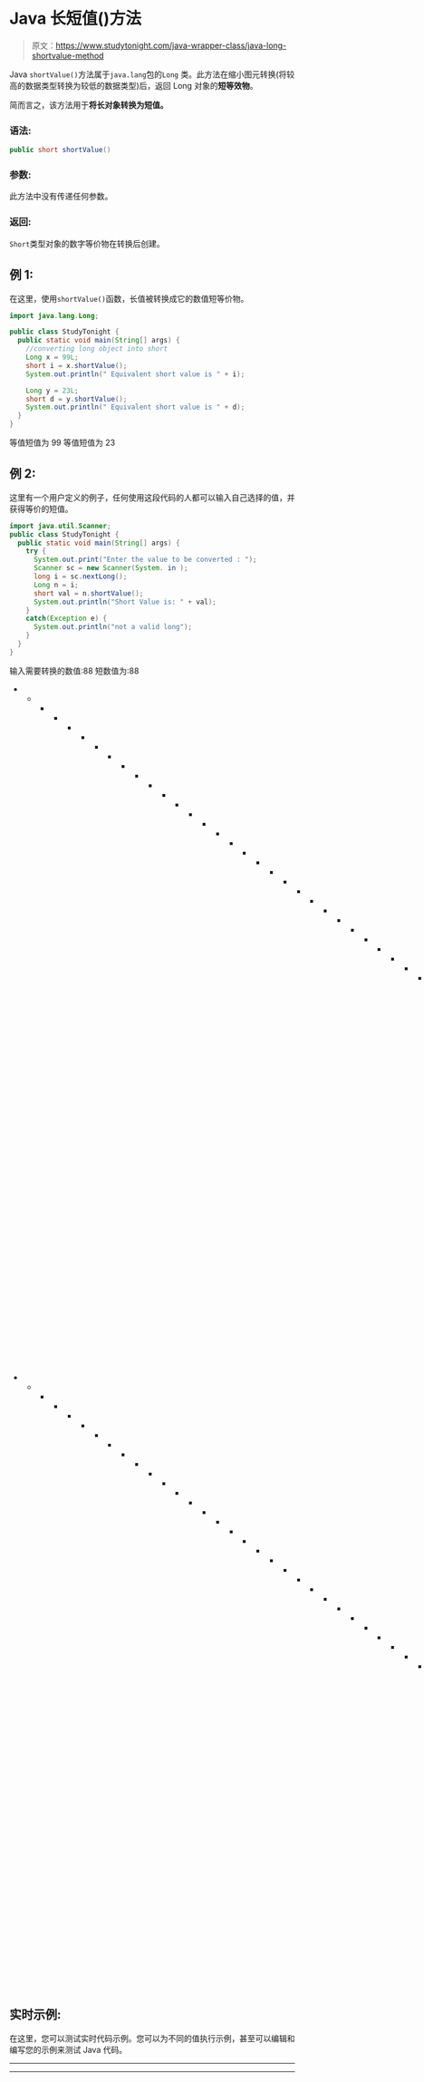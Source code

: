 # Java 长短值()方法

> 原文：<https://www.studytonight.com/java-wrapper-class/java-long-shortvalue-method>

Java `shortValue()`方法属于`java.lang`包的`Long` 类。此方法在缩小图元转换(将较高的数据类型转换为较低的数据类型)后，返回 Long 对象的**短等效物**。

简而言之，该方法用于**将长对象转换为短值。**

### 语法:

```java
public short shortValue() 
```

### 参数:

此方法中没有传递任何参数。

### 返回:

`Short`类型对象的数字等价物在转换后创建。

## 例 1:

在这里，使用`shortValue()`函数，长值被转换成它的数值短等价物。

```java
import java.lang.Long;

public class StudyTonight {
  public static void main(String[] args) {
    //converting long object into short
    Long x = 99L;
    short i = x.shortValue();
    System.out.println(" Equivalent short value is " + i);

    Long y = 23L;
    short d = y.shortValue();
    System.out.println(" Equivalent short value is " + d);
  }
}
```

等值短值为 99
等值短值为 23

## 例 2:

这里有一个用户定义的例子，任何使用这段代码的人都可以输入自己选择的值，并获得等价的短值。

```java
import java.util.Scanner;
public class StudyTonight {
  public static void main(String[] args) {
    try {
      System.out.print("Enter the value to be converted : ");
      Scanner sc = new Scanner(System. in );
      long i = sc.nextLong();
      Long n = i;
      short val = n.shortValue();
      System.out.println("Short Value is: " + val);
    }
    catch(Exception e) {
      System.out.println("not a valid long");
    }
  }
}
```

输入需要转换的数值:88
短数值为:88
* * * * * * * * * * * * * * * * * * * * * * * * * * * * * * * * * * * * * * * * * * * * T3】输入需要转换的数值:-556
短数值为:-556
* * * * * * * * * * * * * * * * * * * * * * * * * * * * * * * * * * * * * * *输入需要转换的数值:0x522
不是有效的长数值

## 实时示例:

在这里，您可以测试实时代码示例。您可以为不同的值执行示例，甚至可以编辑和编写您的示例来测试 Java 代码。

* * *

* * *